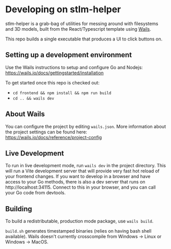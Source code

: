# Developing on stlm-helper

stlm-helper is a grab-bag of utilities for messing around with filesystems and 3D models, built from the React/Typescript template using [Wails](wails.io).

This repo builds a single executable that produces a UI to click buttons on.

## Setting up a development environment

Use the Wails instructions to setup and configure Go and Nodejs: https://wails.io/docs/gettingstarted/installation

To get started once this repo is checked out:

-   `cd frontend && npm install && npm run build`
-   `cd .. && wails dev`

## About Wails

You can configure the project by editing `wails.json`. More information about the project settings can be found here: https://wails.io/docs/reference/project-config

## Live Development

To run in live development mode, run `wails dev` in the project directory. This will run a Vite development
server that will provide very fast hot reload of your frontend changes. If you want to develop in a browser
and have access to your Go methods, there is also a dev server that runs on http://localhost:34115. Connect
to this in your browser, and you can call your Go code from devtools.

## Building

To build a redistributable, production mode package, use `wails build`.

`build.sh` generates timestamped binaries (relies on having bash shell available). Wails doesn't currently crosscompile from Windows -> Linux or Windows -> MacOS.
